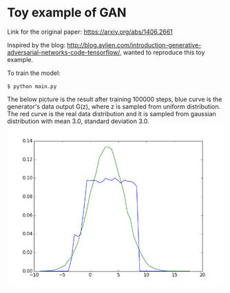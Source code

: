 # Toy example of GAN 

Link for the original paper: https://arxiv.org/abs/1406.2661

Inspired by the blog: 
http://blog.aylien.com/introduction-generative-adversarial-networks-code-tensorflow/, 
wanted to reproduce this toy example. 

To train the model:
    
    $ python main.py
    
The below picture is the result after training 100000 steps, blue curve is the generator's data output G(z),
where z is sampled from uniform distribution. The red curve is the real data distribution and it is sampled 
from gaussian distribution with mean 3.0, standard deviation 3.0.
![Alt text](/pic/GAN.png?raw=true "Trained toy example")